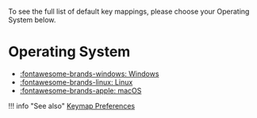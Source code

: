 To see the full list of default key mappings, please choose your Operating System below.

# Operating System
* [:fontawesome-brands-windows: Windows](windows_linux.md)
* [:fontawesome-brands-linux: Linux](windows_linux.md)
* [:fontawesome-brands-apple: macOS](mac.md)

!!! info "See also"
    [Keymap Preferences](/platform/settings/general/keymap.md)